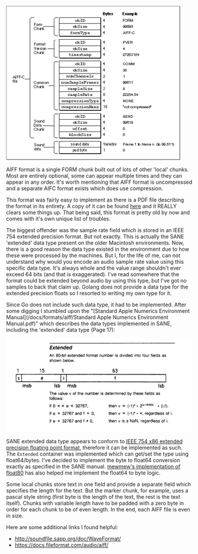 ![AIFF file structure](../../../../docs/formats/aiff/structure.png)

AIFF format is a single FORM chunk built out of lots of other 'local' chunks. Most are entirely optional, some can appear multiple times and they can appear in any order. It's worth mentioning that AIFF format is uncompressed and a separate AIFC format exists which does use compression.

This format was fairly easy to implement as there is a PDF file describing the format in its entirety. A copy of it can be found [here](/docs/formats/aiff/AIFF-1.3.pdf) and it REALLY clears some things up. That being said, this format is pretty old by now and comes with it's own unique list of troubles.

The biggest offender was the sample rate field which is stored in an IEEE 754 extended precision format. But not exactly. This is actually the SANE 'extended' data type present on the older Macintosh environments. Now, there is a good reason the data type existed in the environment due to how these were processed by the machines. But I, for the life of me, can not understand why would you encode an audio sample rate value using this specific data type. It's always whole and the value range shouldn't ever exceed 64 bits (and that is exaggerated). I've read somewhere that the format could be extended beyond audio by using this type, but I've got no samples to back that claim up. Golang does not provide a data type for the extended precision floats so I resorted to writing my own type for it.

Since Go does not include such data type, it had to be implemented. After some digging I stumbled upon the "[Standard Apple Numerics Environment Manual](/docs/formats/aiff/Standard Apple Numerics Environment Manual.pdf)" which describes the data types implemented in SANE, including the 'extended' data type (Page 17):

![SANE Manual, Page 17 Snippet](/docs/formats/aiff/sane-manual-page-17-snippet.png)

SANE extended data type appears to conform to [IEEE 754 x86 extended precision floating point format](https://en.wikipedia.org/wiki/Extended_precision#Extended_precision_implementations), therefore it can be implemented as such. The `Extended` container was implemented which can get/set the type using float64/bytes. I've decided to implement the byte to float64 conversion exactly as specified in the SANE manual. [mewmew's implementation of float80](https://github.com/mewspring/mewmew-l/blob/c756be720bb0/internal/float80/float80.go) has also helped me implement the float64 to byte logic.

Some local chunks store text in one field and provide a separate field which specifies the length for the text. But the marker chunk, for example, uses a pascal style string (first byte is the length of the text, the rest is the text itself). Chunks with variable length have to be padded with a zero byte in order for each chunk to be of even length. In the end, each AIFF file is even in size.

Here are some additional links I found helpful:
- http://soundfile.sapp.org/doc/WaveFormat/ 
- https://docs.fileformat.com/audio/aiff/
